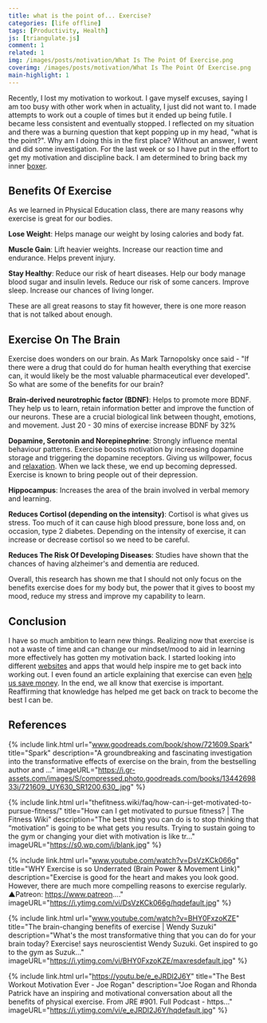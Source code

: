 ```yaml
---
title: what is the point of... Exercise?
categories: [life offline]
tags: [Productivity, Health]
js: [triangulate.js]
comment: 1
related: 1
img: /images/posts/motivation/What Is The Point Of Exercise.png
coverimg: /images/posts/motivation/What Is The Point Of Exercise.png
main-highlight: 1
---
```


Recently, I lost my motivation to workout. I gave myself excuses, saying I am too busy with other work when in actuality, I just did not want to. I made attempts to work out a couple of times but it ended up being futile. I became less consistent and eventually stopped. I reflected on my situation and there was a burning question that kept popping up in my head, "what is the point?". Why am I doing this in the first place? Without an answer, I went and did some investigation. For the last week or so I have put in the effort to get my motivation and discipline back. I am determined to bring back my inner <a href="https://brandonchan.ca/5-Principles-Boxing-Has-Taught-Me" target="_blank">boxer</a>.

## Benefits Of Exercise

As we learned in Physical Education class, there are many reasons why exercise is great for our bodies.

**Lose Weight**: 
Helps manage our weight by losing calories and body fat. 

**Muscle Gain**: 
Lift heavier weights. Increase our reaction time and endurance. Helps prevent injury.

**Stay Healthy**: 
Reduce our risk of heart diseases. Help our body manage blood sugar and insulin levels. Reduce our risk of some cancers. Improve sleep. Increase our chances of living longer. 

These are all great reasons to stay fit however, there is one more reason that is not talked about enough. 

## Exercise On The Brain

Exercise does wonders on our brain. As Mark Tarnopolsky once said - "If there were a drug that could do for human health everything that exercise can, it would likely be the most valuable pharmaceutical ever developed". So what are some of the benefits for our brain?

**Brain-derived neurotrophic factor (BDNF)**: Helps to promote more BDNF. They help us to learn, retain information better and improve the function of our neurons. These are a crucial biological link between thought, emotions, and movement. Just 20 - 30 mins of exercise increase BDNF by 32%

**Dopamine, Serotonin and Norepinephrine**: Strongly influence mental behaviour patterns. Exercise boosts motivation by increasing dopamine storage and triggering the dopamine receptors. Giving us willpower, focus and <a href="https://www.health.harvard.edu/staying-healthy/exercising-to-relax#:~:text=Exercise%20reduces%20levels%20of%20the,natural%20painkillers%20and%20mood%20elevators" target="_blank">relaxation</a>. When we lack these, we end up becoming depressed. Exercise is known to bring people out of their depression.

**Hippocampus**: Increases the area of the brain involved in verbal memory and learning.

**Reduces Cortisol (depending on the intensity)**: Cortisol is what gives us stress. Too much of it can cause high blood pressure, bone loss and, on occasion, type 2 diabetes. Depending on the intensity of exercise, it can increase or decrease cortisol so we need to be careful. 

**Reduces The Risk Of Developing Diseases**: Studies have shown that the chances of having alzheimer's and dementia are reduced.

Overall, this research has shown me that I should not only focus on the benefits exercise does for my body but, the power that it gives to boost my mood, reduce my stress and improve my capability to learn.

## Conclusion

I have so much ambition to learn new things. Realizing now that exercise is not a waste of time and can change our mindset/mood to aid in learning more effectively has gotten my motivation back. I started looking into different <a href="https://thefitness.wiki/getting-started-with-fitness/" target="_blank">websites</a> and apps that would help inspire me to get back into working out. I even found an article explaining that exercise can even <a href="www.huffingtonpost.ca/dr-james-aw/benefits-of-exercise_b_7796360.html" target="_blank">help us save money</a>. In the end, we all know that exercise is important. Reaffirming that knowledge has helped me get back on track to become the best I can be.

## References

{% 
include link.html 
url="www.goodreads.com/book/show/721609.Spark" 
title="Spark" 
description="A groundbreaking and fascinating investigation into the transformative effects of exercise on the brain, from the bestselling author and ..." 
imageURL="https://i.gr-assets.com/images/S/compressed.photo.goodreads.com/books/1344269833i/721609._UY630_SR1200,630_.jpg" 
%}

{% 
include link.html 
url="thefitness.wiki/faq/how-can-i-get-motivated-to-pursue-fitness/" 
title="How can I get motivated to pursue fitness? | The Fitness Wiki" 
description="The best thing you can do is to stop thinking that “motivation” is going to be what gets you results. Trying to sustain going to the gym or changing your diet with motivation is like tr…" 
imageURL="https://s0.wp.com/i/blank.jpg" 
%}

{% 
include link.html 
url="www.youtube.com/watch?v=DsVzKCk066g" 
title="WHY Exercise is so Underrated (Brain Power & Movement Link)" 
description="Exercise is good for the heart and makes you look good. However, there are much more compelling reasons to exercise regularly. ▲Patreon: https://www.patreon...." 
imageURL="https://i.ytimg.com/vi/DsVzKCk066g/hqdefault.jpg" 
%}

{% 
include link.html 
url="www.youtube.com/watch?v=BHY0FxzoKZE" 
title="The brain-changing benefits of exercise | Wendy Suzuki" 
description="What's the most transformative thing that you can do for your brain today? Exercise! says neuroscientist Wendy Suzuki. Get inspired to go to the gym as Suzuk..." 
imageURL="https://i.ytimg.com/vi/BHY0FxzoKZE/maxresdefault.jpg" 
%}

{% 
include link.html 
url="https://youtu.be/e_eJRDl2J6Y" 
title="The Best Workout Motivation Ever - Joe Rogan" 
description="Joe Rogan and Rhonda Patrick have an inspiring and motivational conversation about all the benefits of physical exercise. From JRE #901. Full Podcast - https..." 
imageURL="https://i.ytimg.com/vi/e_eJRDl2J6Y/hqdefault.jpg" 
%}